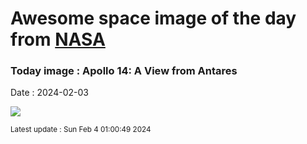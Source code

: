 
# Awesome space image of the day from [NASA](https://api.nasa.gov/)

### Today image : Apollo 14: A View from Antares
Date : 2024-02-03

![](https://apod.nasa.gov/apod/image/2402/a14pan9335-43emj_900.jpg)

<small>Latest update : Sun Feb  4 01:00:49 2024</small>
        